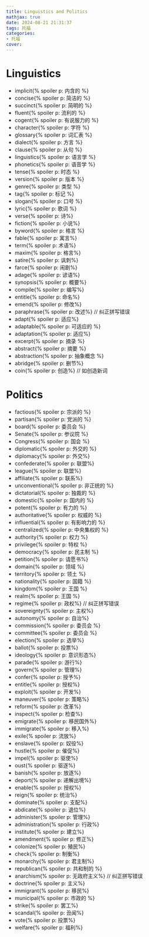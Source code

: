 ```yaml
---
title: Linguistics and Politics
mathjax: true
date: 2024-08-21 21:31:37
tags: 托福
categories:
- 托福
cover:
---
```


# Linguistics
- implicit{% spoiler p: 内含的 %}
- concise{% spoiler p: 简洁的 %}
- succinct{% spoiler p: 简明的 %}
- fluent{% spoiler p: 流利的 %}
- cogent{% spoiler p: 有说服力的 %}
- character{% spoiler p: 字符 %}
- glossary{% spoiler p: 词汇表 %}
- dialect{% spoiler p: 方言 %}
- clause{% spoiler p: 从句 %}
- linguistics{% spoiler p: 语言学 %}
- phonetics{% spoiler p: 语音学 %}
- tense{% spoiler p: 时态 %}
- version{% spoiler p: 版本 %}
- genre{% spoiler p: 类型 %}
- tag{% spoiler p: 标记 %}
- slogan{% spoiler p: 口号 %}
- lyric{% spoiler p: 歌词 %}
- verse{% spoiler p: 诗%}
- fiction{% spoiler p: 小说%}
- byword{% spoiler p: 格言 %}
- fable{% spoiler p: 寓言%}
- term{% spoiler p: 术语%}
- maxim{% spoiler p: 格言%}
- satire{% spoiler p: 讽刺%}
- farce{% spoiler p: 闹剧%}
- adage{% spoiler p: 谚语%}
- synopsis{% spoiler p: 概要%}
- compile{% spoiler p: 编写%}
- entitle{% spoiler p: 命名%}
- emend{% spoiler p: 修改%}
- paraphrase{% spoiler p: 改述%} // 纠正拼写错误
- adapt{% spoiler p: 适应%}
- adaptable{% spoiler p: 可适应的 %}
- adaptation{% spoiler p: 适应%}
- excerpt{% spoiler p: 摘录 %}
- abstract{% spoiler p: 摘要 %}
- abstraction{% spoiler p: 抽象概念 %}
- abridge{% spoiler p: 删节%}
- coin{% spoiler p: 创造%} // 如创造新词

# Politics
- factious{% spoiler p: 宗派的 %}
- partisan{% spoiler p: 党派的 %}
- board{% spoiler p: 委员会 %}
- Senate{% spoiler p: 参议院 %}
- Congress{% spoiler p: 国会 %}
- diplomatic{% spoiler p: 外交的 %}
- diplomacy{% spoiler p: 外交%}
- confederate{% spoiler p: 联盟%}
- league{% spoiler p: 联盟%}
- affiliate{% spoiler p: 联系%}
- unconventional{% spoiler p: 非正统的 %}
- dictatorial{% spoiler p: 独裁的 %}
- domestic{% spoiler p: 国内的 %}
- potent{% spoiler p: 有力的 %}
- authoritative{% spoiler p: 权威的 %}
- influential{% spoiler p: 有影响力的 %}
- centralized{% spoiler p: 中央集权的 %}
- authority{% spoiler p: 权力 %}
- privilege{% spoiler p: 特权 %}
- democracy{% spoiler p: 民主制 %}
- petition{% spoiler p: 请愿书%}
- domain{% spoiler p: 领域 %}
- territory{% spoiler p: 领土 %}
- nationality{% spoiler p: 国籍 %}
- kingdom{% spoiler p: 王国 %}
- realm{% spoiler p: 王国 %}
- regime{% spoiler p: 政权%} // 纠正拼写错误
- sovereignty{% spoiler p: 主权%}
- autonomy{% spoiler p: 自治%}
- commission{% spoiler p: 委员会 %}
- committee{% spoiler p: 委员会 %}
- election{% spoiler p: 选举%}
- ballot{% spoiler p: 投票%}
- ideology{% spoiler p: 意识形态%}
- parade{% spoiler p: 游行%}
- govern{% spoiler p: 管理%}
- confer{% spoiler p: 授予%}
- entitle{% spoiler p: 授权%}
- exploit{% spoiler p: 开发%}
- maneuver{% spoiler p: 策略%}
- reform{% spoiler p: 改革%}
- inspect{% spoiler p: 检查%}
- emigrate{% spoiler p: 移民国外%}
- immigrate{% spoiler p: 移入%}
- exile{% spoiler p: 流放%}
- enslave{% spoiler p: 奴役%}
- hustle{% spoiler p: 催促%}
- impel{% spoiler p: 驱使%}
- oust{% spoiler p: 驱逐%}
- banish{% spoiler p: 放逐%}
- deport{% spoiler p: 递解出境%}
- enable{% spoiler p: 授权%}
- reign{% spoiler p: 统治%}
- dominate{% spoiler p: 支配%}
- abdicate{% spoiler p: 退位%}
- administer{% spoiler p: 管理%}
- administration{% spoiler p: 行政%}
- institute{% spoiler p: 建立%}
- amendment{% spoiler p: 修正%}
- colonize{% spoiler p: 殖民%}
- check{% spoiler p: 制衡%}
- monarchy{% spoiler p: 君主制%}
- republican{% spoiler p: 共和制的 %}
- anarchism{% spoiler p: 无政府主义%} // 纠正拼写错误
- doctrine{% spoiler p: 主义%}
- immigrant{% spoiler p: 移民%}
- municipal{% spoiler p: 市政的 %}
- strike{% spoiler p: 罢工%}
- scandal{% spoiler p: 丑闻%}
- vote{% spoiler p: 投票%}
- welfare{% spoiler p: 福利%}
